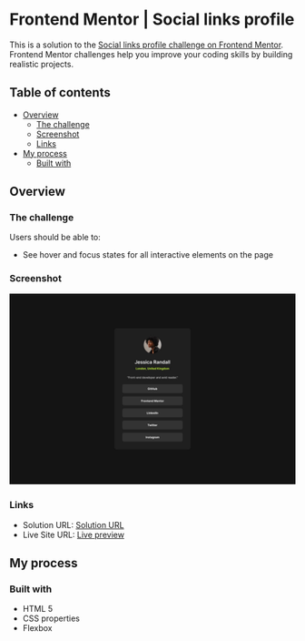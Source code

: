 # Frontend Mentor | Social links profile

This is a solution to the [Social links profile challenge on Frontend Mentor](https://www.frontendmentor.io/challenges/social-links-profile-UG32l9m6dQ). Frontend Mentor challenges help you improve your 
coding skills by building realistic projects.

## Table of contents

- [Overview](#overview)
  - [The challenge](#the-challenge)
  - [Screenshot](#screenshot)
  - [Links](#links)
- [My process](#my-process)
  - [Built with](#built-with)

## Overview

### The challenge

Users should be able to:

- See hover and focus states for all interactive elements on the page

### Screenshot

![Screenshot of the project](./design/destkop-design.jpg)

### Links

- Solution URL: [Solution URL](https://github.com/Shady-Mo/Social-Links-Profile)
- Live Site URL: [Live preview](https://shady-mo.github.io/Social-Links-Profile/)

## My process

### Built with

- HTML 5
- CSS properties
- Flexbox
